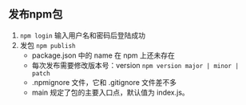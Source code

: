 ## 发布npm包

1. `npm login` 输入用户名和密码后登陆成功
2. 发包  `npm publish`
   - package.json 中的 name 在 npm 上还未存在
   - 每次发布需要修改版本号：version  `npm version major | minor | patch`
   - .npmignore 文件，它和 .gitignore 文件差不多
   - main 规定了包的主要入口点，默认值为 index.js。